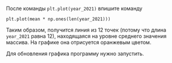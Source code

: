 После команды `plt.plot(year_2021)` впишите команду

```
plt.plot(mean * np.ones(len(year_2021)))
```

Таким образом, получится линия из 12 точек (потому что длина `year_2021` равна 12), находящаяся на уровне среднего значения массива. На графике она отрисуется оранжевым цветом. 


Для обновления графика программу нужно запустить.